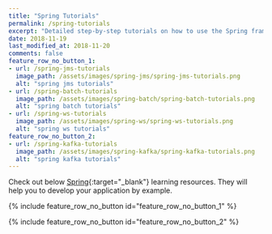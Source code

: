 ```yaml
---
title: "Spring Tutorials"
permalink: /spring-tutorials
excerpt: "Detailed step-by-step tutorials on how to use the Spring framework."
date: 2018-11-19
last_modified_at: 2018-11-20
comments: false
feature_row_no_button_1:
- url: /spring-jms-tutorials
  image_path: /assets/images/spring-jms/spring-jms-tutorials.png
  alt: "spring jms tutorials"
- url: /spring-batch-tutorials
  image_path: /assets/images/spring-batch/spring-batch-tutorials.png
  alt: "spring batch tutorials"
- url: /spring-ws-tutorials
  image_path: /assets/images/spring-ws/spring-ws-tutorials.png
  alt: "spring ws tutorials"
feature_row_no_button_2:
- url: /spring-kafka-tutorials
  image_path: /assets/images/spring-kafka/spring-kafka-tutorials.png
  alt: "spring kafka tutorials"
---
```


Check out below [Spring](https://spring.io/projects){:target="_blank"} learning resources. They will help you to develop your application by example.

{% include feature_row_no_button id="feature_row_no_button_1" %}

{% include feature_row_no_button id="feature_row_no_button_2" %}
